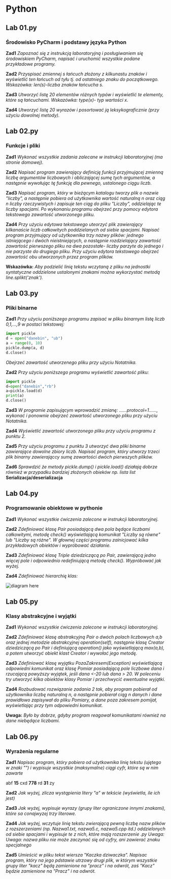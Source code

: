 # Python

## Lab 01.py

### Środowisko PyCharm i podstawy języka Python 

**Zad1** *Zapoznać się z instrukcją laboratoryjną i posługiwaniem się środowiskiem PyCharm, napisać i uruchomić wszystkie podane przykładowe programy.*

**Zad2** *Przyspisać zmiennej s łańcuch złożony z kilkunastu znaków i wyświetlić ten łańcuch od tyłu tj. od ostatniego znaku do początkowego. Wskazówka: len(s)-liczba znaków łańcucha s.*

**Zad3** *Utworzyć listę 20 elementów różnych typów i wyświetlić te elementy, które są łańcuchami. Wskazówka: type(x)- typ wartości x.*

**Zad4** *Utworzyć listę 20 wyrazów i posortować ją leksykograficznie (przy użyciu dowolnej metody).*

## Lab 02.py

### Funkcje i pliki

**Zad1** *Wykonać wszystkie zadania zalecane w instrukcji laboratoryjnej (ma stronie domowej).*

**Zad2** *Napisać program zawierający definicję funkcji przyjmującej zmienną liczbę argumentów liczbowych i obliczającej sumę tych argumentów, a następnie wywołując tę funkcję dla pewnego, ustalonego ciągu liczb.*

**Zad3** *Napisać program, który w bieżącym katalogu tworzy plik o nazwie "liczby", a następnie pobiera od użytkownika wartość naturalną n oraz ciąg n liczby rzeczywistych i zapisuje ten ciąg do pliku "Liczby", oddzielając te liczby spacjami. Po wykonaniu programu obejrzeć przy pomocy edytora tekstowego zawartość utworzonego pliku.*

**Zad4** *Przy użyciu edytowa tekstowego uteorzyć plik zawierający kilkanaście liczb całkowitych poddzielanych od siebie spacjami. Napisać program przyjmujący od użytkownika trzy nazwy plików: jednego istniejącego i dwóch nieistniejących, a następnie rozdzielający zawartość zawartość pierwszego pliku na dwa pozostałe- liczby parzyte do jednego i nie parzyste do drugiego pliku. Przy użyciu edytora tekstowego obejrzeć zawartość obu utworzonych przez program plików.*

**Wskazówka:** *Aby podzielić linię tekstu wczytaną z pliku na jednostki syntatyczne oddzielone ustalonymi znakami można wykorzystać metodą line.splikt('znak').*

## Lab 03.py

### Pliki binarne

**Zad1** *Przy użyciu poniższego programu zapisać w pliku binarnym listę liczb 0,1,...,9 w postaci tekstowej:*

```python
import pickle 
d = open("danebin", "ub") 
a = range(0, 10) 
pickle.dump(a, d) 
d.close() 
```

*Obejrzeć zawartość utworzenego pliku przy użyciu Notatnika.* 

**Zad2** *Przy użyciu poniższego programu wyświetlić zawartość pliku:*

```python
import pickle
d=open("danebin","rb")
a=pickle.load(d)
print(a)
d.close()
```

**Zad3** *W programie zapisującym wprowadzić zmianę: ......protocol=1......, wykonać i ponownie obejrzeć zawartość utworzonego pliku przy użyciu Notatnika.*

**Zad4** *Wyświetlić zawartość utworzonego pliku przy użyciu programu z punktu 2.*

**Zad5** *Przy użyciu programu z punktu 3 utworzyć dwa pliki binarne zawierające dowolne zbiory liczb. Napisać program, który utworzy trzeci plik binarny zawierająccy sumę zawartości dwóch pierwszych plików.*

**Zad6** *Sprawdzić że metody pickle.dump() i pickle.load() działają dobrze również w przypadku bardziej złożonych obieków np. lista list* **Serializacja/deserializacja**

## Lab 04.py

### Programowanie obiektowe w pythonie

**Zad1** *Wykonać wszystkie ćwiczenia zalecone w instrukcji laboratoryjnej.*

**Zad2** *Zdefiniować klasę Pair posiadającą dwa pola będące liczbami całkowitymi, metodę check() wyświetlającą komunikat "Liczby są równe" lub "Liczby są różne". W głownej części programu zainicjować kilka przykładowych obiektów i wypróbować działanie.*

**Zad3** *Zdefiniować klasę Triple dziedziczącą po Pair, zawierającą jedno więcej pole i odpowiednio redefiniującą metodę check(). Wypróbować jak wyżej.*

**Zad4** *Zdefiniować hierarchię klas:*

![diagram here](https://image.ibb.co/ictwrT/Przechwytywanie.png "Prosty diagram")

## Lab 05.py

### Klasy abstrakcyjne i wyjątki

**Zad1** *Wykonać wszystkie ćwiczenia zalecone w instrukcji laboratoryjnej.*

**Zad2** *Zdefiniować klasę abstrakcyjną Pair o dwóch polach liczbowych a,b oraz jednej metodzie abstrakcyjnej operation(self), następnie klasę Creator dziedziczącą po Pair i definiującą operation() jako wyświetlającą max(a,b), a potem utworzyć obiekt klast Creator i wywołać jego metodę.*

**Zad3** *Zdefiniować klasę wyjątku PozaZakresem(Exception) wyświetlającą odpowiedni komunikat oraz klasę Pomiar posiadającą pole liczbowe dana i rzucającą powyższy wyjątek, jeśli dana <-20 lub  dana > 20. W poleceniu try utworzyć kilka obiektów klasy Pomiar i przechwycić ewentualne wyjątki.*

**Zad4** *Rozbudować rozwiązanie zadania 2 tak, aby program pobierał od użytkownika liczbę naturalną n, a następnie pobierał ciąg n danych i dane prawidłowo zapisywał do pliku Pomiary, a dane poza zakresem pomijał, wyświetlając przy tym odpowiedni komunikat.*

**Uwaga:** *Było by dobrze, gdyby program reagował komunikatami również na dane niebędące liczbami.*

## Lab 06.py

### Wyrażenia regularne

**Zad1** *Napisac program, który pobiera od użytkownika linię tekstu (ujętego w znaki "") i wypisuje wszystkie (maksymalne) ciągi cyfr, które są w nim zawarte* 

abf __15__ cxd __778__ rd __31__ zy

**Zad2** *Jak wyżej, zlicza wystąpienia litery "a" w tekście (wyświetla, ile ich jest)*

**Zad3** *Jak wyżej, wypisuje wyrazy (grupy liter ograniczone innymi znakami), które sa conajwyzej trzy literowe.*

**Zad4** *Jak wyżej, wczytuje linię tekstu zwierającą pewną liczbę nazw plików z rozszerzeniami (np. Nazwa1.txt, nazwa5.c, nazwa5.cpp itd.) oddzielonych od siebie spacjami i wypisuje te z nich, które mają rozszerzenie .py Uwaga: Uwaga: nazwa pliku nie może zaczynać się od cyfry, ani zawierać znaku specjalnego*

**Zad5** *Umieścić w pliku tekst wiersza "Kaczka dziwaczka". Napisac program, który na jego pdstawie utrzowy drugi plik, w którym wszystkie grupy liter "kacz" będą zamienione na "pracz" i na odwrót, zaś "Kacz" będzie zamienione na "Pracz" i na odwrót.*
